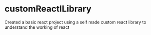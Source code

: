 # customReactlLibrary
Created a basic react project using a self made custom react library to understand the working of react
